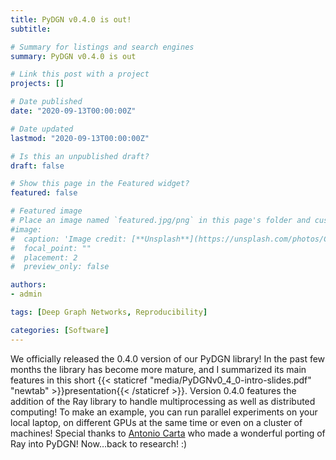 ```yaml
---
title: PyDGN v0.4.0 is out!
subtitle:

# Summary for listings and search engines
summary: PyDGN v0.4.0 is out

# Link this post with a project
projects: []

# Date published
date: "2020-09-13T00:00:00Z"

# Date updated
lastmod: "2020-09-13T00:00:00Z"

# Is this an unpublished draft?
draft: false

# Show this page in the Featured widget?
featured: false

# Featured image
# Place an image named `featured.jpg/png` in this page's folder and customize its options here.
#image:
#  caption: 'Image credit: [**Unsplash**](https://unsplash.com/photos/CpkOjOcXdUY)'
#  focal_point: ""
#  placement: 2
#  preview_only: false

authors:
- admin

tags: [Deep Graph Networks, Reproducibility]

categories: [Software]
---
```


We officially released the 0.4.0 version of our PyDGN library! In the past few months the library has become more mature, and I summarized its main features in this short {{< staticref "media/PyDGNv0_4_0-intro-slides.pdf" "newtab" >}}presentation{{< /staticref >}}. Version 0.4.0 features the addition of the Ray library to handle multiprocessing as well as distributed computing! To make an example, you can run parallel experiments on your local laptop, on different GPUs at the same time or even on a cluster of machines! Special thanks to [Antonio Carta](http://pages.di.unipi.it/carta/) who made a wonderful porting of Ray into PyDGN! Now…back to research! :)
